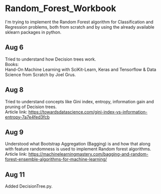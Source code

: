 # Random_Forest_Workbook

I'm trying to implement the Random Forest algorithm for Classification and Regression problems, both from scratch and by using the already available sklearn packages in python.

## Aug 6
Tried to understand how Decision trees work.<br />Books:<br /> Hand-On Machine Learning with SciKit-Learn, Keras and Tensorflow & Data Science from Scratch by Joel Grus.

## Aug 8
Tried to understand concepts like Gini index, entropy, information gain and pruning of Decision trees.<br />
Article link: https://towardsdatascience.com/gini-index-vs-information-entropy-7a7e4fed3fcb

## Aug 9
Understood what Bootstrap Aggregation (Bagging) is and how that along with feature randomness is used to implement Random forest algorithms.<br />
Article link: https://machinelearningmastery.com/bagging-and-random-forest-ensemble-algorithms-for-machine-learning/

## Aug 11
Added DecisionTree.py.
